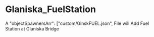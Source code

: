 # Glaniska_FuelStation
A  "objectSpawnersArr": ["custom/GlnskFUEL.json", File will Add Fuel Station at Glaniska Bridge
